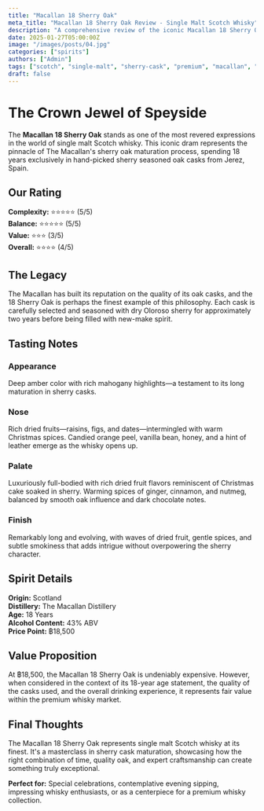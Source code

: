 ```yaml
---
title: "Macallan 18 Sherry Oak"
meta_title: "Macallan 18 Sherry Oak Review - Single Malt Scotch Whisky"
description: "A comprehensive review of the iconic Macallan 18 Sherry Oak single malt Scotch whisky"
date: 2025-01-27T05:00:00Z
image: "/images/posts/04.jpg"
categories: ["spirits"]
authors: ["Admin"]
tags: ["scotch", "single-malt", "sherry-cask", "premium", "macallan", "speyside"]
draft: false
---
```


# The Crown Jewel of Speyside

The **Macallan 18 Sherry Oak** stands as one of the most revered expressions in the world of single malt Scotch whisky. This iconic dram represents the pinnacle of The Macallan's sherry oak maturation process, spending 18 years exclusively in hand-picked sherry seasoned oak casks from Jerez, Spain.

## Our Rating

**Complexity:** ⭐⭐⭐⭐⭐ (5/5)  
**Balance:** ⭐⭐⭐⭐⭐ (5/5)  
**Value:** ⭐⭐⭐ (3/5)  
**Overall:** ⭐⭐⭐⭐ (4/5)

## The Legacy

The Macallan has built its reputation on the quality of its oak casks, and the 18 Sherry Oak is perhaps the finest example of this philosophy. Each cask is carefully selected and seasoned with dry Oloroso sherry for approximately two years before being filled with new-make spirit.

## Tasting Notes

### Appearance
Deep amber color with rich mahogany highlights—a testament to its long maturation in sherry casks.

### Nose
Rich dried fruits—raisins, figs, and dates—intermingled with warm Christmas spices. Candied orange peel, vanilla bean, honey, and a hint of leather emerge as the whisky opens up.

### Palate
Luxuriously full-bodied with rich dried fruit flavors reminiscent of Christmas cake soaked in sherry. Warming spices of ginger, cinnamon, and nutmeg, balanced by smooth oak influence and dark chocolate notes.

### Finish
Remarkably long and evolving, with waves of dried fruit, gentle spices, and subtle smokiness that adds intrigue without overpowering the sherry character.

## Spirit Details

**Origin:** Scotland  
**Distillery:** The Macallan Distillery  
**Age:** 18 Years  
**Alcohol Content:** 43% ABV  
**Price Point:** ฿18,500  

## Value Proposition

At ฿18,500, the Macallan 18 Sherry Oak is undeniably expensive. However, when considered in the context of its 18-year age statement, the quality of the casks used, and the overall drinking experience, it represents fair value within the premium whisky market.

## Final Thoughts

The Macallan 18 Sherry Oak represents single malt Scotch whisky at its finest. It's a masterclass in sherry cask maturation, showcasing how the right combination of time, quality oak, and expert craftsmanship can create something truly exceptional.

**Perfect for:** Special celebrations, contemplative evening sipping, impressing whisky enthusiasts, or as a centerpiece for a premium whisky collection. 